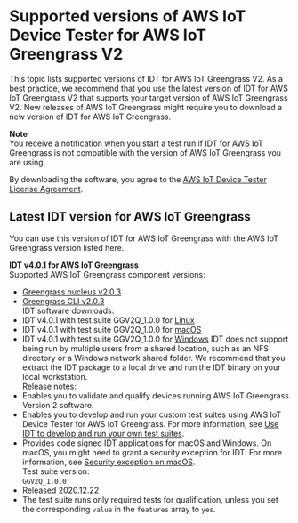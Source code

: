 # Supported versions of AWS IoT Device Tester for AWS IoT Greengrass V2<a name="dev-test-versions"></a>

This topic lists supported versions of IDT for AWS IoT Greengrass V2\. As a best practice, we recommend that you use the latest version of IDT for AWS IoT Greengrass V2 that supports your target version of AWS IoT Greengrass V2\. New releases of AWS IoT Greengrass might require you to download a new version of IDT for AWS IoT Greengrass\.

**Note**  
You receive a notification when you start a test run if IDT for AWS IoT Greengrass is not compatible with the version of AWS IoT Greengrass you are using\.

By downloading the software, you agree to the [AWS IoT Device Tester License Agreement](https://docs.aws.amazon.com/greengrass/v2/developerguide/idt-license.html)\.

## Latest IDT version for AWS IoT Greengrass<a name="idt-latest-version"></a>

You can use this version of IDT for AWS IoT Greengrass with the AWS IoT Greengrass version listed here\. 

**IDT v4\.0\.1 for AWS IoT Greengrass**    
Supported AWS IoT Greengrass component versions:   
+ [Greengrass nucleus v2\.0\.3](greengrass-nucleus-component.md)
+ [Greengrass CLI v2\.0\.3](greengrass-cli-component.md)  
IDT software downloads:  
+ IDT v4\.0\.1 with test suite GGV2Q\_1\.0\.0 for [Linux](https://docs.aws.amazon.com/greengrass/v2/developerguide/download-idt-gg2-linux-4.0.1.html)
+ IDT v4\.0\.1 with test suite GGV2Q\_1\.0\.0 for [macOS](https://docs.aws.amazon.com/greengrass/v2/developerguide/download-idt-gg2-mac-4.0.1.html)
+ IDT v4\.0\.1 with test suite GGV2Q\_1\.0\.0 for [Windows](https://docs.aws.amazon.com/greengrass/v2/developerguide/download-idt-gg2-win-4.0.1.html)
<a name="unzip-package-to-local-drive"></a>IDT does not support being run by multiple users from a shared location, such as an NFS directory or a Windows network shared folder\. We recommend that you extract the IDT package to a local drive and run the IDT binary on your local workstation\.  
Release notes:  
+ Enables you to validate and qualify devices running AWS IoT Greengrass Version 2 software\.
+ Enables you to develop and run your custom test suites using AWS IoT Device Tester for AWS IoT Greengrass\. For more information, see [Use IDT to develop and run your own test suites](idt-custom-tests.md)\.
+ Provides code signed IDT applications for macOS and Windows\. On macOS, you might need to grant a security exception for IDT\. For more information, see [Security exception on macOS](idt-troubleshooting.md#macos-notarization-exception)\.  
Test suite version:    
`GGV2Q_1.0.0`  
+ Released 2020\.12\.22
+ The test suite runs only required tests for qualification, unless you set the corresponding `value` in the `features` array to `yes`\.